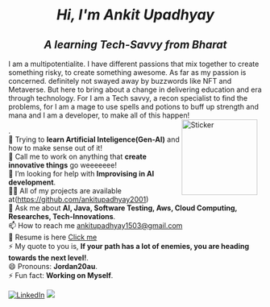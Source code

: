 *<h1 align="center">Hi, I'm Ankit Upadhyay</h1>*
*<h2 align="center">A learning Tech-Savvy from Bharat</h2>*
I am a multipotentialite. I have different passions that mix together to create something risky, to create something awesome. As far as my passion is concerned. definitely not swayed away by buzzwords like NFT and Metaverse. But here to bring about a change in delivering education and era through technology. For I am a Tech savvy, a recon specialist to find the problems, for I am a mage to use spells and potions to buff up strength and mana and I am a developer, to make all of this happen!
<img src="https://camo.githubusercontent.com/48dbbfd0a418422b4d76e9f20de8a3b55e0e81f4ada6b05d3b8ed5bea2df62f6/68747470733a2f2f7061312e6e61727669692e636f6d2f363538302f383039386336653932303733373638383965656230353332643966356130373233633464373366355f68712e676966" alt="Sticker" style="float: right; width: 150px; margin-right: 10px;"/>

.<br>🌱 Trying to **learn Artificial Inteligence(Gen-AI)** and how to make sense out of it! <br>👯 Call me to work on anything that **create innovative things** go weeeeeee!<br>🤝 I’m looking for help with **Improvising in AI development**.<br>👨‍💻 All of my projects are available at(https://github.com/ankitupadhyay2001) <br>💬 Ask me about **AI, Java, Software Testing, Aws, Cloud Computing, Researches, Tech-Innovations**.<br>📫 How to reach me ankitupadhyay1503@gmail.com<br>📄 Resume is here [Click me](https://drive.google.com/file/d/18s8ds1OP1uNWyJqAbecoEMjSu1d0OSiO/view?usp=drivesdk) <br>⚡ My quote to you is, **If your path has a lot of enemies, you are heading towards the next level!**.<br>😄 Pronouns: **Jordan20au**.<br>⚡ Fun fact: **Working on Myself**.<br>

[![LinkedIn](https://img.shields.io/badge/LinkedIn-%230077B5.svg?logo=linkedin&logoColor=white)](https://linkedin.com/in/https://www.linkedin.com/in/ankit-upadhyay-2b503b221/) 
[![](https://visitcount.itsvg.in/api?id=ankitupadhyay2001&icon=0&color=0)](https://visitcount.itsvg.in)


